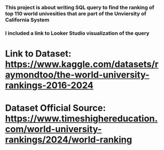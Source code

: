 ### This project is about writing SQL query to find the ranking of top 110 world univesities that are part of the Unviersity of California System
### I included a link to Looker Studio visualization of the query
# Link to Dataset: https://www.kaggle.com/datasets/raymondtoo/the-world-university-rankings-2016-2024
# Dataset Official Source: https://www.timeshighereducation.com/world-university-rankings/2024/world-ranking
